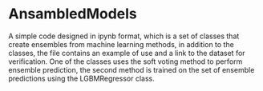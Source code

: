 # AnsambledModels
A simple code designed in ipynb format, which is a set of classes that create ensembles from machine learning methods, in addition to the classes, the file contains an example of use and a link to the dataset for verification. One of the classes uses the soft voting method to perform ensemble prediction, the second method is trained on the set of ensemble predictions using the LGBMRegressor class.

